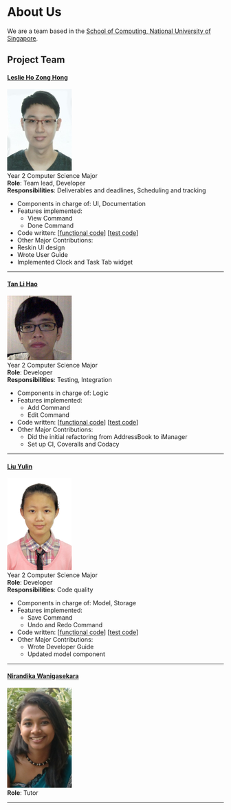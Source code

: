 # About Us

We are a team based in the [School of Computing, National University of Singapore](http://www.comp.nus.edu.sg).

## Project Team
#### [Leslie Ho Zong Hong](https://github.com/e0011875)
<img src="images/e0011875.jpg" width="150"><br>
Year 2 Computer Science Major<br>
**Role**: Team lead, Developer <br>
**Responsibilities**: Deliverables and deadlines, Scheduling and tracking <br>
* Components in charge of: UI, Documentation
* Features implemented:
  * View Command
  * Done Command
* Code written: [[functional code](https://github.com/CS2103JAN2017-F14-B3/main/blob/master/collated/main/A0135998H.md)]
[[test code](https://github.com/CS2103JAN2017-F14-B3/main/blob/master/collated/test/A0135998H.md)]
* Other Major Contributions:
 * Reskin UI design
 * Wrote User Guide
 * Implemented Clock and Task Tab widget

-----

#### [Tan Li Hao](https://github.com/LiHaoTan)
<img src="images/lihaotan.jpg" width="150"><br>
Year 2 Computer Science Major<br>
**Role**: Developer <br>
**Responsibilities**: Testing, Integration <br>
* Components in charge of: Logic
* Features implemented:
  * Add Command
  * Edit Command
* Code written: [[functional code](https://github.com/CS2103JAN2017-F14-B3/main/blob/master/collated/main/A0140023E.md)]
[[test code](https://github.com/CS2103JAN2017-F14-B3/main/blob/master/collated/test/A0140023E.md)]
* Other Major Contributions:
  * Did the initial refactoring from AddressBook to iManager
  * Set up CI, Coveralls and Codacy
-----

#### [Liu Yulin](https://github.com/LiuYulin0629)
<img src="images/liuyulin0629.png" width="150"><br>
Year 2 Computer Science Major<br>
**Role**: Developer <br>
**Responsibilities**: Code quality <br>
* Components in charge of: Model, Storage
* Features implemented:
  * Save Command
  * Undo and Redo Command
* Code written: [[functional code](https://github.com/CS2103JAN2017-F14-B3/main/blob/master/collated/main/A0148052L.md)] [[test code](https://github.com/CS2103JAN2017-F14-B3/main/blob/master/collated/test/A0148052L.md)]
* Other Major Contributions:
  * Wrote Developer Guide
  * Updated model component
-----
#### [Nirandika Wanigasekara](https://github.com/nirandiw)
<img src="images/nirandiw.png" width="150"><br>
**Role**: Tutor

-----
